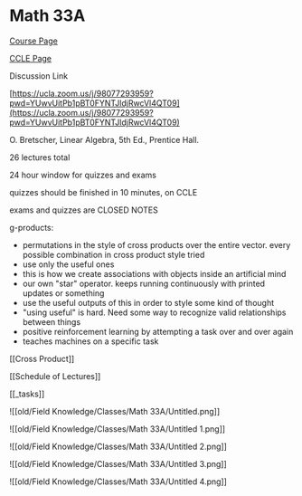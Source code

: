 # Math 33A

[Course Page](https://www.math.ucla.edu/ugrad/courses/math/33A)

[CCLE Page](https://ccle.ucla.edu/course/view/20F-MATH33A-2)

Discussion Link

[https://ucla.zoom.us/j/98077293959?pwd=YUwvUitPb1pBT0FYNTJldjRwcVl4QT09](https://ucla.zoom.us/j/98077293959?pwd=YUwvUitPb1pBT0FYNTJldjRwcVl4QT09)

O. Bretscher, Linear Algebra, 5th Ed., Prentice Hall.

26 lectures total

24 hour window for quizzes and exams

quizzes should be finished in 10 minutes, on CCLE

exams and quizzes are CLOSED NOTES

g-products:

- permutations in the style of cross products over the entire vector. every possible combination in cross product style tried
- use only the useful ones
- this is how we create associations with objects inside an artificial mind
- our own "star" operator. keeps running continuously with printed updates or something
- use the useful outputs of this in order to style some kind of thought
- "using useful" is hard. Need some way to recognize valid relationships between things
- positive reinforcement learning by attempting a task over and over again
- teaches machines on a specific task

[[Cross Product]]

[[Schedule of Lectures]]

[[_tasks]]

![[old/Field Knowledge/Classes/Math 33A/Untitled.png]]

![[old/Field Knowledge/Classes/Math 33A/Untitled 1.png]]

![[old/Field Knowledge/Classes/Math 33A/Untitled 2.png]]

![[old/Field Knowledge/Classes/Math 33A/Untitled 3.png]]

![[old/Field Knowledge/Classes/Math 33A/Untitled 4.png]]